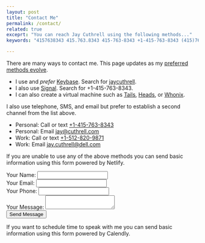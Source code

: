 ```yaml
---
layout: post
title: "Contact Me"
permalink: /contact/
related: true
exceprt: "You can reach Jay Cuthrell using the following methods..."
keywords: "4157638343 415.763.8343 415-763-8343 +1-415-763-8343 (415)763-8343 @jaycuthrell jay@cuthrell.com"

---
```


There are many ways to contact me. This page updates as my [preferred methods evolve](https://ssd.eff.org/en). 
* I use and _prefer_ [Keybase](https://keybase.io/download). Search for [jaycuthrell](https://keybase.io/jaycuthrell).
* I also use [Signal](https://signal.org/install/). Search for +1-415-763-8343.
* I can also create a virtual machine such as [Tails](https://tails.boum.org/about/index.en.html), [Heads](https://heads.dyne.org/about.html), or [Whonix](https://www.whonix.org/wiki/Main_Page).

I also use telephone, SMS, and email but prefer to establish a second channel from the list above.
- Personal: Call or text [+1-415-763-8343](tel:1-415-763-8343)
- Personal: Email [jay@cuthrell.com](mailto:jay@cuthrell.com?SUBJECT=2019+via+jaycuthrell.com)
- Work: Call or text [+1-512-820-9871](tel:1-512-820-9871)
- Work: Email [jay.cuthrell@dell.com](mailto:jay.cuthrell@dell.com?SUBJECT=2019+via+jaycuthrell.com)

If you are unable to use any of the above methods you can send basic information using this form powered by Netlify.
<form name="contact" method="POST" data-netlify="true">
  <p>
    <label>Your Name: <input type="text" name="name" /></label>   
  <br />
    <label>Your Email: <input type="email" name="email" /></label>
  <br />
    <label>Your Phone: <input type="phone" name="phone" /></label>
  <br />
    <label>Your Message: <textarea name="message"></textarea></label>
  <br />
    <button type="submit">Send Message</button>
  </p>
</form>

If you want to schedule time to speak with me you can send basic information using this form powered by Calendly.
<div class="calendly-inline-widget" data-url="https://calendly.com/jaycuthrell?hide_landing_page_details=1" style="min-width:320px;height:630px;"></div>
<script type="text/javascript" src="https://assets.calendly.com/assets/external/widget.js"></script>
